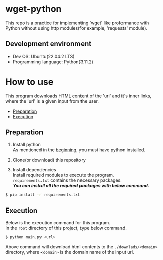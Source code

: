 # wget-python

This repo is a practice for implementing 'wget' like proformance with Python without using http modules(for example, 'requests' module).

## Development environment
- Dev OS: Ubuntu(22.04.2 LTS)
- Programming language: Python(3.11.2)

# How to use

This program downloads HTML content of the 'url' and it's inner links, where the 'url' is a given input from the user.

- [Preparation](#preparation)
- [Execution](#execution)

## Preparation

1. Install python  
    As mentioned in the [beginning](#development-environment), you must have python installed.

2. Clone(or download) this repository

3. Install dependencies  
    Install required modules to execute the program.  
    `requirements.txt` contains the necessary packages.  
    ***You can install all the required packages with below command.***
```bash
$ pip install -r requirements.txt
```

## Execution

Below is the execution command for this program.  
In the `root` directory of this project, type below command.

```bash
$ python main.py <url>
```

Above command will download html contents to the `./downlads/<domain>` directory, where `<domain>` is the domain name of the input url.


